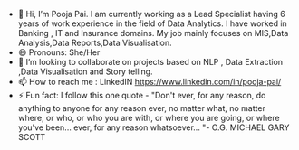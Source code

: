 - 👋 Hi, I’m Pooja Pai. I am currently working as a Lead Specialist having 6 years of work experience in the field of Data Analytics. I have worked in Banking , IT and Insurance domains. My job mainly focuses
  on MIS,Data Analysis,Data Reports,Data Visualisation.
- 😄 Pronouns: She/Her
- 💞️ I’m looking to collaborate on projects based on NLP , Data Extraction ,Data Visualisation and Story telling.
- 📫 How to reach me : LinkedIN https://www.linkedin.com/in/pooja-pai/
- ⚡ Fun fact: I follow this one quote - "Don't ever, for any reason, do anything to anyone for any reason ever, no matter what, no matter where, or who,
  or who you are with, or where you are going, or where you've been... ever, for any reason whatsoever... "- O.G. MICHAEL GARY SCOTT

<!---
PPP2796/PPP2796 is a ✨ special ✨ repository because its `README.md` (this file) appears on your GitHub profile.
You can click the Preview link to take a look at your changes.
--->
